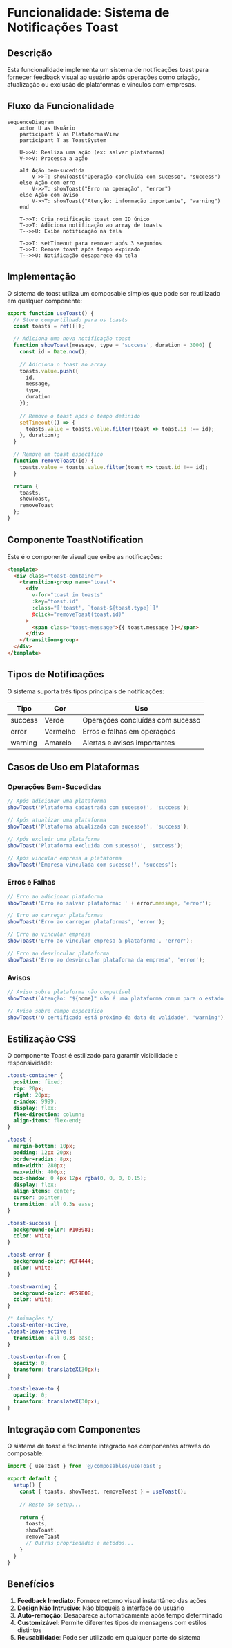 # Funcionalidade: Sistema de Notificações Toast

## Descrição

Esta funcionalidade implementa um sistema de notificações toast para fornecer feedback visual ao usuário após operações como criação, atualização ou exclusão de plataformas e vínculos com empresas.

## Fluxo da Funcionalidade

```mermaid
sequenceDiagram
    actor U as Usuário
    participant V as PlataformasView
    participant T as ToastSystem
    
    U->>V: Realiza uma ação (ex: salvar plataforma)
    V->>V: Processa a ação
    
    alt Ação bem-sucedida
        V->>T: showToast("Operação concluída com sucesso", "success")
    else Ação com erro
        V->>T: showToast("Erro na operação", "error")
    else Ação com aviso
        V->>T: showToast("Atenção: informação importante", "warning")
    end
    
    T->>T: Cria notificação toast com ID único
    T->>T: Adiciona notificação ao array de toasts
    T-->>U: Exibe notificação na tela
    
    T->>T: setTimeout para remover após 3 segundos
    T->>T: Remove toast após tempo expirado
    T-->>U: Notificação desaparece da tela
```

## Implementação

O sistema de toast utiliza um composable simples que pode ser reutilizado em qualquer componente:

```javascript
export function useToast() {
  // Store compartilhado para os toasts
  const toasts = ref([]);

  // Adiciona uma nova notificação toast
  function showToast(message, type = 'success', duration = 3000) {
    const id = Date.now();
    
    // Adiciona o toast ao array
    toasts.value.push({
      id,
      message,
      type,
      duration
    });
    
    // Remove o toast após o tempo definido
    setTimeout(() => {
      toasts.value = toasts.value.filter(toast => toast.id !== id);
    }, duration);
  }

  // Remove um toast específico
  function removeToast(id) {
    toasts.value = toasts.value.filter(toast => toast.id !== id);
  }

  return {
    toasts,
    showToast,
    removeToast
  };
}
```

## Componente ToastNotification

Este é o componente visual que exibe as notificações:

```html
<template>
  <div class="toast-container">
    <transition-group name="toast">
      <div 
        v-for="toast in toasts" 
        :key="toast.id"
        :class="['toast', `toast-${toast.type}`]"
        @click="removeToast(toast.id)"
      >
        <span class="toast-message">{{ toast.message }}</span>
      </div>
    </transition-group>
  </div>
</template>
```

## Tipos de Notificações

O sistema suporta três tipos principais de notificações:

| Tipo | Cor | Uso |
|------|-----|-----|
| success | Verde | Operações concluídas com sucesso |
| error | Vermelho | Erros e falhas em operações |
| warning | Amarelo | Alertas e avisos importantes |

## Casos de Uso em Plataformas

### Operações Bem-Sucedidas

```javascript
// Após adicionar uma plataforma
showToast('Plataforma cadastrada com sucesso!', 'success');

// Após atualizar uma plataforma
showToast('Plataforma atualizada com sucesso!', 'success');

// Após excluir uma plataforma
showToast('Plataforma excluída com sucesso!', 'success');

// Após vincular empresa a plataforma
showToast('Empresa vinculada com sucesso!', 'success');
```

### Erros e Falhas

```javascript
// Erro ao adicionar plataforma
showToast('Erro ao salvar plataforma: ' + error.message, 'error');

// Erro ao carregar plataformas
showToast('Erro ao carregar plataformas', 'error');

// Erro ao vincular empresa
showToast('Erro ao vincular empresa à plataforma', 'error');

// Erro ao desvincular plataforma
showToast('Erro ao desvincular plataforma da empresa', 'error');
```

### Avisos

```javascript
// Aviso sobre plataforma não compatível
showToast(`Atenção: "${nome}" não é uma plataforma comum para o estado ${estado}`, 'warning');

// Aviso sobre campo específico
showToast('O certificado está próximo da data de validade', 'warning');
```

## Estilização CSS

O componente Toast é estilizado para garantir visibilidade e responsividade:

```css
.toast-container {
  position: fixed;
  top: 20px;
  right: 20px;
  z-index: 9999;
  display: flex;
  flex-direction: column;
  align-items: flex-end;
}

.toast {
  margin-bottom: 10px;
  padding: 12px 20px;
  border-radius: 8px;
  min-width: 280px;
  max-width: 400px;
  box-shadow: 0 4px 12px rgba(0, 0, 0, 0.15);
  display: flex;
  align-items: center;
  cursor: pointer;
  transition: all 0.3s ease;
}

.toast-success {
  background-color: #10B981;
  color: white;
}

.toast-error {
  background-color: #EF4444;
  color: white;
}

.toast-warning {
  background-color: #F59E0B;
  color: white;
}

/* Animações */
.toast-enter-active,
.toast-leave-active {
  transition: all 0.3s ease;
}

.toast-enter-from {
  opacity: 0;
  transform: translateX(30px);
}

.toast-leave-to {
  opacity: 0;
  transform: translateX(30px);
}
```

## Integração com Componentes

O sistema de toast é facilmente integrado aos componentes através do composable:

```javascript
import { useToast } from '@/composables/useToast';

export default {
  setup() {
    const { toasts, showToast, removeToast } = useToast();
    
    // Resto do setup...
    
    return {
      toasts,
      showToast,
      removeToast
      // Outras propriedades e métodos...
    }
  }
}
```

## Benefícios

1. **Feedback Imediato**: Fornece retorno visual instantâneo das ações
2. **Design Não Intrusivo**: Não bloqueia a interface do usuário
3. **Auto-remoção**: Desaparece automaticamente após tempo determinado
4. **Customizável**: Permite diferentes tipos de mensagens com estilos distintos
5. **Reusabilidade**: Pode ser utilizado em qualquer parte do sistema
